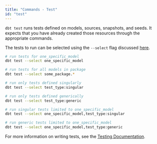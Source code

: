 ```yaml
---
title: "Commands - Test"
id: "test"
---
```


`dbt test` runs tests defined on models, sources, snapshots, and seeds. It expects that you have already created those resources through the appropriate commands.

The tests to run can be selected using the `--select` flag discussed [here](/reference/node-selection/syntax).

```bash
# run tests for one_specific_model
dbt test --select one_specific_model

# run tests for all models in package
dbt test --select some_package.*

# run only tests defined singularly
dbt test --select test_type:singular

# run only tests defined generically
dbt test --select test_type:generic

# run singular tests limited to one_specific_model
dbt test --select one_specific_model,test_type:singular

# run generic tests limited to one_specific_model
dbt test --select one_specific_model,test_type:generic
```

For more information on writing tests, see the [Testing Documentation](/docs/build/tests).
